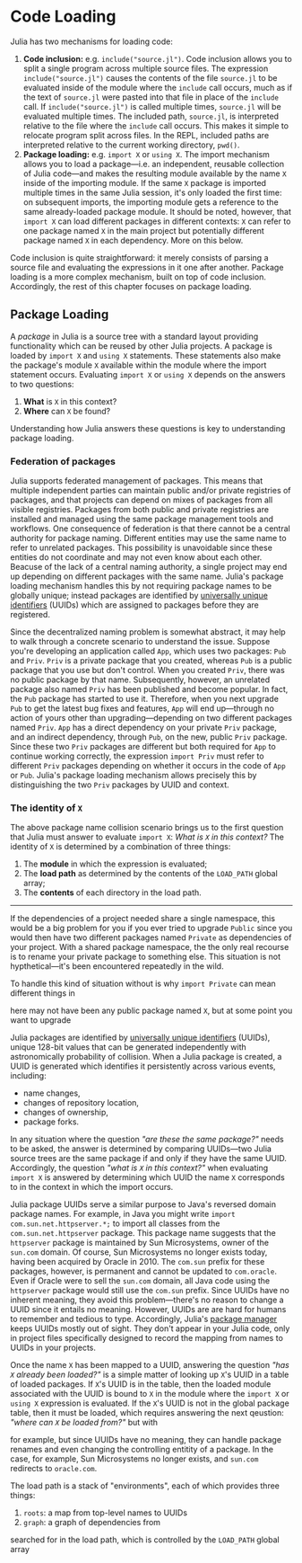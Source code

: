 # Code Loading

Julia has two mechanisms for loading code:

1. **Code inclusion:** e.g. `include("source.jl")`. Code inclusion allows you to split a single program across multiple source files. The expression `include("source.jl")` causes the contents of the file `source.jl` to be evaluated inside of the module where the `include` call occurs, much as if the text of `source.jl` were pasted into that file in place of the `include` call. If `include("source.jl")` is called multiple times, `source.jl` will be evaluated multiple times. The included path, `source.jl`, is interpreted relative to the file where the `include` call occurs. This makes it simple to relocate program split across files. In the REPL, included paths are interpreted relative to the current working directory, `pwd()`.
2. **Package loading:** e.g. `import X` or `using X`. The import mechanism allows you to load a package—i.e. an independent, reusable collection of Julia code—and makes the resulting module available by the name `X` inside of the importing module. If the same `X` package is imported multiple times in the same Julia session, it's only loaded the first time: on subsequent imports, the importing module gets a reference to the same already-loaded package module. It should be noted, however, that `import X` can load different packages in different contexts: `X` can refer to one package named `X` in the main project but potentially different package named `X` in each dependency. More on this below.

Code inclusion is quite straightforward: it merely consists of parsing a source file and evaluating the expressions in it one after another. Package loading is a more complex mechanism, built on top of code inclusion. Accordingly, the rest of this chapter focuses on package loading.

## Package Loading

A *package* in Julia is a source tree with a standard layout providing functionality which can be reused by other Julia projects. A package is loaded by `import X` and  `using X` statements. These statements also make the package's module `X` available within the module where the import statement occurs. Evaluating `import X` or `using X` depends on the answers to two questions:

1. **What** is `X` in this context?
2. **Where** can `X` be found?

Understanding how Julia answers these questions is key to understanding package loading.

### Federation of packages

Julia supports federated management of packages. This means that multiple independent parties can maintain public and/or private registries of packages, and that projects can depend on mixes of packages from all visible registries. Packages from both public and private registries are installed and managed using the same package management tools and workflows. One consequence of federation is that there cannot be a central authority for package naming. Different entities may use the same name to refer to unrelated packages. This possibility is unavoidable since these entities do not coordinate and may not even know about each other. Beacuse of the lack of a central naming authority, a single project may end up depending on different packages with the same name. Julia's package loading mechanism handles this by not requiring package names to be globally unique; instead packages are identified by [universally unique identifiers](https://en.wikipedia.org/wiki/Universally_unique_identifier) (UUIDs) which are assigned to packages before they are registered.

Since the decentralized naming problem is somewhat abstract, it may help to walk through a concrete scenario to understand the issue. Suppose you're developing an application called `App`, which uses two packages: `Pub` and  `Priv`. `Priv` is a private package that you created, whereas `Pub` is a public package that you use but don't control. When you created `Priv`, there was no public package by that name. Subsequently, however, an unrelated package also named `Priv` has been published and become popular. In fact, the `Pub` package has started to use it. Therefore, when you next upgrade `Pub` to get the latest bug fixes and features, `App` will end up—through no action of yours other than upgrading—depending on two different packages named `Priv`. `App` has a direct dependency on your private `Priv` package, and an indirect dependency, through `Pub`, on the new, public `Priv` package. Since these two `Priv` packages are different but both required for `App` to continue working correctly, the expression `import Priv` must refer to different `Priv` packages depending on whether it occurs in the code of `App` or `Pub`. Julia's package loading mechanism allows precisely this by distinguishing the two `Priv` packages by UUID and context.

### The identity of `X`

The above package name collision scenario brings us to the first question that Julia must answer to evaluate `import X`: *What is `X` in this context?* The identity of `X` is determined by a combination of three things:

1. The **module** in which the expression is evaluated;
2. The **load path** as determined by the contents of the `LOAD_PATH` global array;
3. The **contents** of each directory in the load path.






------

If the dependencies of a project needed share a single namespace, this would be a big problem for you if you ever tried to upgrade `Public` since you would then have two different packages named `Private` as dependencies of your project. With a shared package namespace, the the only real recourse is to rename your private package to something else. This situation is not hypthetical—it's been encountered repeatedly in the wild. 

To handle this kind of situation without  is why `import Private` can mean different things in 



here may not have been any public package named `X`, but at some point you want to upgrade 

Julia packages are identified by [universally unique identifiers](https://en.wikipedia.org/wiki/Universally_unique_identifier) (UUIDs), unique 128-bit values that can be generated independently with astronomically probability of collision. When a Julia package is created, a UUID is generated which identifies it persistently across various events, including:

- name changes,
- changes of repository location,
- changes of ownership,
- package forks.

In any situation where the question *"are these the same package?"* needs to be asked, the answer is determined by comparing UUIDs—two Julia source trees are the same package if and only if they have the same UUID. Accordingly, the question *"what is `X` in this context?"* when evaluating `import X` is answered by determining which UUID the name `X` corresponds to in the context in which the import occurs.

Julia package UUIDs serve a similar purpose to Java's reversed domain package names. For example, in Java you might write `import com.sun.net.httpserver.*;` to import all classes from the `com.sun.net.httpserver` package. This package name suggests that the `httpserver` package is maintained by Sun Microsystems, owner of the `sun.com` domain. Of course, Sun Microsystems no longer exists today, having been acquired by Oracle in 2010. The `com.sun` prefix for these packages, however, is permanent and cannot be updated to `com.oracle`. Even if Oracle were to sell the `sun.com` domain, all Java code using the `httpserver` package would still use the `com.sun` prefix. Since UUIDs have no inherent meaning, they avoid this problem—there's no reason to change a UUID since it entails no meaning. However, UUIDs are are hard for humans to remember and tedious to type. Accordingly, Julia's [package manager](https://julialang.org/Pkg3.jl/latest/) keeps UUIDs mostly out of sight. They don't appear in your Julia code, only in project files specifically designed to record the mapping from names to UUIDs in your projects.

Once the name `X` has been mapped to a UUID, answering the question *"has `X` already been loaded?"* is a simple matter of looking up `X`'s UUID in a table of loaded packages. If `X`'s UUID is in the table, then the loaded module associated with the UUID is bound to `X` in the module where the `import X` or `using X` expression is evaluated. If the `X`'s UUID is not in the global package table, then it must be loaded, which requires answering the next qeustion: *"where can `X` be loaded from?"* but with 

for example, but since UUIDs have no meaning, they can handle package renames and even changing the controlling entitity of a package. In the case, for example, Sun Microsystems no longer exists, and `sun.com` redirects to `oracle.com`. 



The load path is a stack of "environments", each of which provides three things:

1. `roots`: a map from top-level names to UUIDs
2. `graph`: a graph of dependencies from 

searched for in the load path, which is controlled by the `LOAD_PATH` global array 